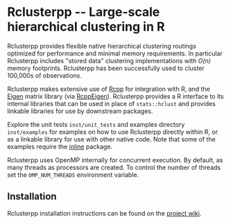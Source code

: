 # Rclusterpp -- Large-scale hierarchical clustering in R

Rclusterpp provides flexible native hierarchical clustering routings optimized
for performance and minimal memory requirements. In particular Rclusterpp
includes "stored data" clustering implementations with *O(n)* memory
footprints. Rclusterpp has been successfully used to cluster 100,000s of observations.

Rclusterpp makes extensive use of
[Rcpp](http://dirk.eddelbuettel.com/code/rcpp.html) for integration with R, and
the [Eigen](http://eigen.tuxfamily.org) matrix library (via
[RcppEigen](http://cran.r-project.org/web/packages/RcppEigen/index.html)).
Rclusterpp provides a R interface to its internal libraries that can be used in
place of `stats::hclust` and provides linkable libraries for use by downstream packages.

Explore the unit tests `inst/unit_tests` and examples directory `inst/examples`
for examples on how to use Rclusterpp directly within R, or as a linkable	library 
for use with other native code. Note that some of the examples
require the [inline](http://cran.r-project.org/web/packages/inline/index.html) package.

Rclusterpp uses OpenMP internally for concurrent execution. By default, as many
threads as processors are created. To control the number of threads set the
`OMP_NUM_THREADS` environment variable.

## Installation
Rclusterpp installation instructions can be found on the [project wiki](https://github.com/nolanlab/Rclusterpp/wiki/Getting-Started).
